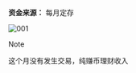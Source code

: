 **资金来源：** 每月定存

![001](https://github.com/BTC2054/BTC2054.github.io/assets/90368994/72b3c4d6-3665-469c-a213-24f3d2f0b26e)


> [!NOTE]
> 这个月没有发生交易，纯赚币理财收入

<!-- ##{"timestamp":1717142558}## -->
